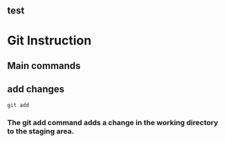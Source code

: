 ## test
# **Git Instruction**
## Main commands

## add changes
    git add
### The git add command adds a change in the working directory to the staging area.

